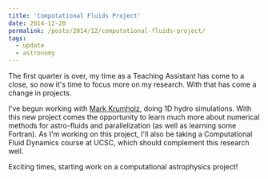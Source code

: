 ```yaml
---
title: 'Computational Fluids Project'
date: 2014-12-20
permalink: /posts/2014/12/computational-fluids-project/
tags:
  - update
  - astronomy
---
```





The first quarter is over, my time as a Teaching Assistant has come to a close, so now it's time to focus more on my research. With that has come a change in projects.

I've begun working with [Mark Krumholz](http://www.mso.anu.edu.au/~krumholz/), doing 1D hydro simulations.  With this new project comes the opportunity to learn much more about numerical methods for astro-fluids and parallelization (as well as learning some Fortran).  As I'm working on this project, I'll also be taking a Computational Fluid Dynamics course at UCSC, which should complement this research well.

Exciting times, starting work on a computational astrophysics project!
